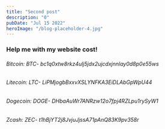 ```yaml
---
title: "Second post"
description: "0"
pubDate: "Jul 15 2022"
heroImage: "/blog-placeholder-4.jpg"
---
```


<h3>Help me with my website cost!</h3>

<h6>Bitcoin: BTC- bc1q0xtw8rkz4ulj5jdx2ujcdxjnnlay0d8p0e55ws<h6>
<h6>Litecoin: LTC- LiPMjogbBxxvXSLYNFKA3EiDLAbGpWpU44<h6>
<h6>Dogecoin: DOGE- DHbaAuWr7ANRzw12o7fpj4RZLpu1rySyW1<h6>
<h6>Zcash: ZEC- t1hBjYT2j8JvjuJjssA71pAnQ83K9pv358r<h6>
